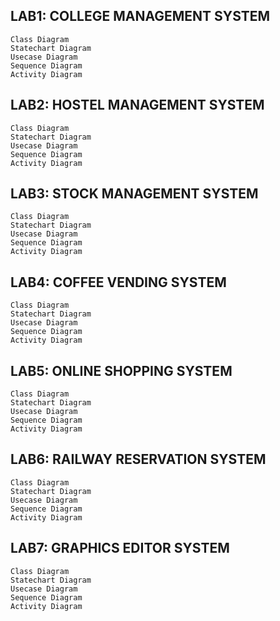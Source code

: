 ## LAB1: COLLEGE MANAGEMENT SYSTEM
    Class Diagram
    Statechart Diagram
    Usecase Diagram
    Sequence Diagram
    Activity Diagram
## LAB2: HOSTEL MANAGEMENT SYSTEM
    Class Diagram
    Statechart Diagram
    Usecase Diagram
    Sequence Diagram
    Activity Diagram
## LAB3: STOCK MANAGEMENT SYSTEM
    Class Diagram
    Statechart Diagram
    Usecase Diagram
    Sequence Diagram
    Activity Diagram
## LAB4: COFFEE VENDING SYSTEM
    Class Diagram
    Statechart Diagram
    Usecase Diagram
    Sequence Diagram
    Activity Diagram
## LAB5: ONLINE SHOPPING SYSTEM
    Class Diagram
    Statechart Diagram
    Usecase Diagram
    Sequence Diagram
    Activity Diagram
## LAB6: RAILWAY RESERVATION SYSTEM
    Class Diagram
    Statechart Diagram
    Usecase Diagram
    Sequence Diagram
    Activity Diagram
## LAB7: GRAPHICS EDITOR SYSTEM
    Class Diagram
    Statechart Diagram
    Usecase Diagram
    Sequence Diagram
    Activity Diagram
